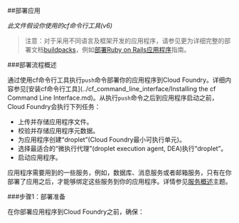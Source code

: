 ##部署应用

*此文件假设你使用的cf命令行工具(v6)*

>注意：对于采用不同语言及框架开发的应用程序，请参见更为详细完整的部署文档[buildpacks]()，例如[部署Ruby on Rails应用程序](http://docs.cloudfoundry.org/buildpacks/ruby/gsg-ror.html)指南。

###部署流程概述

通过使用cf命令行工具执行```push```命令部署你的应用程序到Cloud Foundry。详细内容参见[安装cf命令行工具](../cf_command_line_interface/Installing the cf Command Line Interface.md)。从执行```push```命令之后到应用程序启动之前，Cloud Foundry会执行下列任务：

* 上传并存储应用程序文件。
* 校验并存储应用程序元数据。
* 为应用程序创建“droplet”(Cloud Foundry最小可执行单元)。
* 选择最适合的“微执行代理”(droplet execution agent, DEA)执行“droplet”。
* 启动应用程序。

应用程序需要用到的一些服务，例如，数据库、消息服务或者邮箱服务，只有在你部署了应用之后，才能够绑定这些服务到你的应用程序。详情参见[服务概述](http://docs.cloudfoundry.org/devguide/services/)主题。

###步骤1：部署准备

在你部署应用程序到Cloud Foundry之前，确保：

